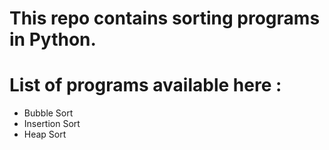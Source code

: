 # This repo contains sorting programs in Python.
# List of programs available here :
 - Bubble Sort
 - Insertion Sort
 - Heap Sort
